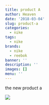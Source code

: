 ```yaml
---
title: product A
author: Heaven
date: '2018-03-04'
slug: product-a
categories:
  - nike
tags:
  - nike
brands:
  - nike
  - reebok
banner: ''
description: ''
images: []
menu: ''
---
```


<!--more-->

the new product a

![](/img/sdc/2018-02.jpg)